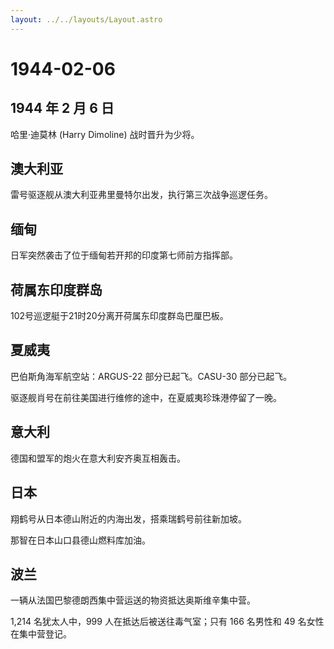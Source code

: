 ```yaml
---
layout: ../../layouts/Layout.astro
---
```


# 1944-02-06

## 1944 年 2 月 6 日

哈里·迪莫林 (Harry Dimoline) 战时晋升为少将。

## 澳大利亚

雷号驱逐舰从澳大利亚弗里曼特尔出发，执行第三次战争巡逻任务。

## 缅甸

日军突然袭击了位于缅甸若开邦的印度第七师前方指挥部。

## 荷属东印度群岛

102号巡逻艇于21时20分离开荷属东印度群岛巴厘巴板。

## 夏威夷

巴伯斯角海军航空站：ARGUS-22 部分已起飞。CASU-30 部分已起飞。

驱逐舰肖号在前往美国进行维修的途中，在夏威夷珍珠港停留了一晚。

## 意大利

德国和盟军的炮火在意大利安齐奥互相轰击。

## 日本

翔鹤号从日本德山附近的内海出发，搭乘瑞鹤号前往新加坡。

那智在日本山口县德山燃料库加油。

## 波兰

一辆从法国巴黎德朗西集中营运送的物资抵达奥斯维辛集中营。

1,214 名犹太人中，999 人在抵达后被送往毒气室；只有 166 名男性和 49
名女性在集中营登记。